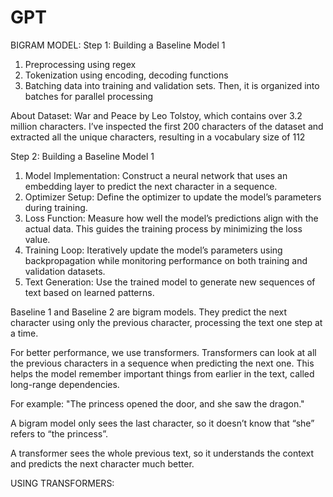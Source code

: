 # GPT

BIGRAM MODEL: 
Step 1: Building a Baseline Model 1
1. Preprocessing using regex
2. Tokenization using encoding, decoding functions
3. Batching data into training and validation sets. Then, it is organized into batches for parallel processing

About Dataset: War and Peace by Leo Tolstoy, which contains over 3.2 million characters. 
I’ve inspected the first 200 characters of the dataset and extracted all the unique characters, resulting in a vocabulary size of 112

Step 2: Building a Baseline Model 1
1. Model Implementation: Construct a neural network that uses an embedding layer to predict the next character in a sequence.
2. Optimizer Setup: Define the optimizer to update the model’s parameters during training.
3. Loss Function: Measure how well the model’s predictions align with the actual data. This guides the training process by minimizing the loss value.
4. Training Loop: Iteratively update the model’s parameters using backpropagation while monitoring performance on both training and validation datasets.
5. Text Generation: Use the trained model to generate new sequences of text based on learned patterns.

Baseline 1 and Baseline 2 are bigram models. They predict the next character using only the previous character, processing the text one step at a time.

For better performance, we use transformers. Transformers can look at all the previous characters in a sequence when predicting the next one. This helps the model remember important things from earlier in the text, called long-range dependencies.

For example:
"The princess opened the door, and she saw the dragon."

A bigram model only sees the last character, so it doesn’t know that “she” refers to “the princess”.

A transformer sees the whole previous text, so it understands the context and predicts the next character much better.

USING TRANSFORMERS:



